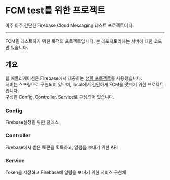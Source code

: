 # FCM test를 위한 프로젝트
아주 아주 간단한 Firebase Cloud Messaging 테스트 프로젝트이다.

---
FCM을 테스트하기 위한 목적의 프로젝트입니다. 본 레포지토리에는 서버에 대한 코드만 있습니다.

## 개요
웹 애플리케이션은 Firebase에서 제공하는 [샘플 프로젝트](https://github.com/firebase/quickstart-java)를 사용했습니다.<br>
서버는 스프링으로 구현되어 있으며, local에서 간단하게 FCM을 맛보기 위한 프로젝트입니다.<br>
구성은 Config, Controller, Service로 구성되어 있습니다.<br>

### Config
Firebase설정을 위한 클래스
### Controller
Firebase에서 받은 토큰을 획득하고, 알림을 보내기 위한 API
### Service
Token을 저장하고 Firebase에 알림을 보내기 위한 서비스 구현체
